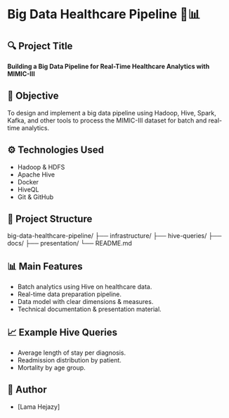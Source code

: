 # Big Data Healthcare Pipeline 🏥📊

## 🔍 Project Title
**Building a Big Data Pipeline for Real-Time Healthcare Analytics with MIMIC-III**

## 🎯 Objective
To design and implement a big data pipeline using Hadoop, Hive, Spark, Kafka, and other tools to process the MIMIC-III dataset for batch and real-time analytics.

## ⚙️ Technologies Used
- Hadoop & HDFS
- Apache Hive
- Docker
- HiveQL
- Git & GitHub

## 📂 Project Structure
big-data-healthcare-pipeline/
├── infrastructure/
├── hive-queries/
├── docs/
├── presentation/
└── README.md

## 📊 Main Features
- Batch analytics using Hive on healthcare data.
- Real-time data preparation pipeline.
- Data model with clear dimensions & measures.
- Technical documentation & presentation material.

## 📈 Example Hive Queries
- Average length of stay per diagnosis.
- Readmission distribution by patient.
- Mortality by age group.

## 📝 Author
- [Lama Hejazy]
